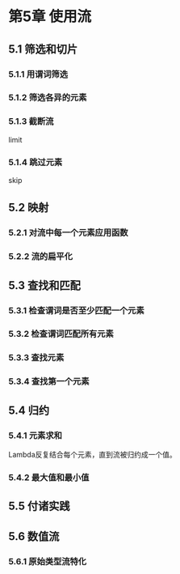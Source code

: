 # 第5章 使用流 #

## 5.1 筛选和切片 ##

### 5.1.1 用谓词筛选 ###

### 5.1.2 筛选各异的元素 ###

### 5.1.3 截断流 ###

limit

### 5.1.4 跳过元素 ###

skip

## 5.2 映射 ##

### 5.2.1 对流中每一个元素应用函数 ###

### 5.2.2 流的扁平化 ###

## 5.3 查找和匹配 ##


### 5.3.1 检查谓词是否至少匹配一个元素 ###



### 5.3.2 检查谓词匹配所有元素 ###



### 5.3.3 查找元素 ###

### 5.3.4 查找第一个元素 ###

## 5.4 归约 ##

### 5.4.1 元素求和 ###

Lambda反复结合每个元素，直到流被归约成一个值。

### 5.4.2 最大值和最小值 ###

## 5.5 付诸实践 ##

## 5.6 数值流 ##

### 5.6.1 原始类型流特化 ###